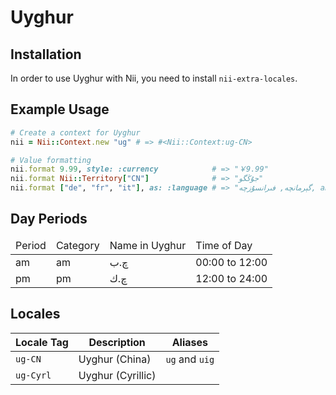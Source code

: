 <!-- This file has been generated. Source: src/docs/languages/_template.md.erb -->

# Uyghur

## Installation

In order to use Uyghur with Nii, you need to install `nii-extra-locales`.

## Example Usage

``` ruby
# Create a context for Uyghur
nii = Nii::Context.new "ug" # => #<Nii::Context:ug-CN>

# Value formatting
nii.format 9.99, style: :currency            # => "￥9.99"
nii.format Nii::Territory["CN"]              # => "جۇڭگو"
nii.format ["de", "fr", "it"], as: :language # => "گېرمانچە, فىرانسۇزچە, and ئىتالىيانچە"
```

## Day Periods


<table>
  <thead>
    <tr>
      <td>Period</td>
      <td>Category</td>
      <td>Name in Uyghur</td>
      <td>Time of Day</td>
    </tr>
  </thead>
  <tbody>
    <tr>
      <td>am</td>
      <td>am</td>
      <td>چ.ب</td>
      <td>00:00 to 12:00</td>
    </tr>
    <tr>
      <td>pm</td>
      <td>pm</td>
      <td>چ.ك</td>
      <td>12:00 to 24:00</td>
    </tr>
  </tbody>
</table>



## Locales

<table>
  <thead>
    <tr>
      <th>Locale Tag</th>
      <th>Description</th>
      <th>Aliases</th>
    </tr>
  </thead>
  <tbody>
    <tr>
      <td><code>ug-CN</code></td>
      <td>Uyghur (China)</td>
      <td><code>ug</code> and <code>uig</code></td>
    </tr>
    <tr>
      <td><code>ug-Cyrl</code></td>
      <td>Uyghur (Cyrillic)</td>
      <td></td>
    </tr>
  </tbody>
</table>

